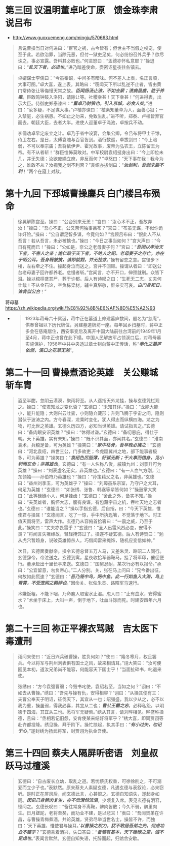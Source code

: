 
# 第三回 议温明董卓叱丁原　馈金珠李肃说吕布
- http://www.guoxuemeng.com/mingju/570663.html

> 且说曹操当日对何进曰：“宦官之祸，古今皆有；但世主不当假之权宠，使至于此。若欲治罪，当除元恶，但付一狱吏足矣，何必纷纷召外兵乎？欲尽诛之，事必宣露。吾料其必败也。”何进怒曰：“孟德亦怀私意耶？”操退曰：“***乱天下者，必进也***。”进乃暗差使命，赍密诏星夜往各镇去。

> 卓婿谋士李儒曰：“今虽奉诏，中间多有暗味。何不差人上表，名正言顺，大事可图。”卓大喜，遂上表。其略曰：“窃闻天下所以乱逆不止者，皆由黄门常侍张让等侮慢天常之故。***臣闻扬汤止沸，不如去薪；溃痈虽痛，胜于养毒***。臣敢鸣钟鼓入洛阳，请除让等。社稷幸甚！天下幸甚！”何进得表，出示大臣。侍御史郑泰谏曰：“***董卓乃豺狼也，引入京城，必食人矣***。”进曰：“汝多疑，不足谋大事。”卢植亦谏曰：“植素知董卓为人，面善心狠；一入禁庭，必生祸患。不如止之勿来，免致生乱。”进不听，郑泰、卢植皆弃官而去。朝廷大臣，去者大半。进使人迎董卓于渑池，卓按兵不动。

> 李儒劝卓早定废立之计。卓乃于省中设宴，会集公卿，令吕布将甲士千馀，侍卫左右。是日，太傅袁隗与百官皆到。酒行数巡，卓拔剑曰：“今上暗弱，不可以奉宗庙；吾将依伊尹、霍光故事，废帝为弘农王，立陈留王为帝。有不从者斩！”群臣惶怖莫敢对。中军校尉袁绍挺身出曰：“今上即位未几，并无失德；汝欲废嫡立庶，非反而何？”卓怒曰：“天下事在我！我今为之，谁敢不从？汝视我之剑不利否？”袁绍亦拔剑曰：“***汝剑利，吾剑未尝不利***！”两个在筵上对敌。

# 第十九回 下邳城曹操鏖兵 白门楼吕布殒命

> 徐晃解陈宫至。操曰：“公台别来无恙！”宫曰：“汝心术不正，吾故弃汝！”操曰：“吾心不正，公又奈何独事吕布？”宫曰：“布虽无谋，不似你诡诈奸险。”操曰：“公自谓足智多谋，今竟何如？”宫顾吕布曰：“恨此人不从吾言！若从吾言，未必被擒也。”操曰：“今日之事当如何？”宫大声曰：“今日有死而已！”操曰：“公如是，奈公之老母妻子何？”宫曰：“***吾闻以孝治天下者，不害人之亲；施仁政于天下者，不绝人之祀。老母妻子之存亡，亦在于明公耳。吾身既被擒，请即就戮，并无挂念***。”操有留恋之意。宫径步下楼，左右牵之不住。操起身泣而送之。宫并不回顾。操谓从者曰：“即送公台老母妻子回许都养老。怠慢者斩。”宫闻言，亦不开口，伸颈就刑。众皆下泪。操以棺椁盛其尸，葬于许都。后人有诗叹之曰：“生死无二志，丈夫何壮哉！不从金石论，空负栋梁材。辅主真堪敬，辞亲实可哀。***白门身死日，谁肯似公台***！”

蒋母墓 https://zh.wikipedia.org/wiki/%E8%92%8B%E6%AF%8D%E5%A2%93
- > 1923年蒋母六十冥诞，蒋中正在墓道上修建墓庐数间，题名为“慈庵”，供奉曾祖以下历代牌位，另建墓道牌坊一座。每年回乡扫墓时，蒋中正多会在慈庵居住，西安事变后及离开中国大陆前往台湾前的1949年1月至4月，蒋中正也曾在此下榻。中国人民解放军占领溪口后，对蒋母墓实施保护，1956年中共中央透过章士钊向蒋中正传话，称“***奉化之墓庐依然，溪口之花草无恙***”。

# 第二十一回 曹操煮酒论英雄　关公赚城斩车胄

> 酒至半酣，忽阴云漠漠，聚雨将至。从人遥指天外龙挂，操与玄德凭栏观之。操曰：“使君知龙之变化否？”玄德曰：“未知其详。”操曰：“龙能大能小，能升能隐；大则兴云吐雾，小则隐介藏形；升则飞腾于宇宙之间，隐则潜伏于波涛之内。方今春深，龙乘时变化，犹人得志而纵横四海。龙之为物，可比世之英雄。玄德久历四方，必知当世英雄。请试指言之。”玄德曰：“备肉眼安识英雄？”操曰：“休得过谦。”玄德曰：“备叨恩庇，得仕于朝。天下英雄，实有未知。”操曰：“既不识其面，亦闻其名。”玄德曰：“淮南袁术，兵粮足备，可为英雄？”操笑曰：“***冢中枯骨，吾早晚必擒之***！”玄德曰：“河北袁绍，四世三公，门多故吏；今虎踞冀州之地，部下能事者极多，可为英雄？“操笑曰：“***袁绍色厉胆薄，好谋无断；干大事而惜身，见小利而忘命；非英雄也***。玄德曰：“有一人名称八俊，威镇九州：刘景升可为英雄？”操曰：“刘表虚名无实，非英雄也。”玄德曰：“有一人血气方刚，江东领袖——孙伯符乃英雄也？”操曰：“孙策藉父之名，非英雄也。”玄德曰：“益州刘季玉，可为英雄乎？”操曰：“刘璋虽系宗室，乃守户之犬耳，何足为英雄！”玄德曰：“如张绣、张鲁、韩遂等辈皆何如？”操鼓掌大笑曰：“此等碌碌小人，何足挂齿！”玄德曰：“舍此之外，备实不知。”操曰：“夫英雄者，胸怀大志，腹有良谋，有包藏宇宙之机，吞吐天地之志者也。”玄德曰：“谁能当之？”操以手指玄德，后自指，曰：“今天下英雄，惟使君与操耳！”玄德闻言，吃了一惊，手中所执匙箸，不觉落于地下。时正值天雨将至，雷声大作。玄德乃从容俯首拾箸曰：“一震之威，乃至于此。”操笑曰：“丈夫亦畏雷乎？”玄德曰：“圣人迅雷风烈必变，安得不畏？”将闻言失箸缘故，轻轻掩饰过了。操遂不疑玄德。后人有诗赞曰：“勉从虎穴暂趋身，说破英雄惊杀人。巧借闻雷来掩饰，随机应变信如神。”

> 次日，玄德面奏献帝。操令玄德总督五万人马，又差朱灵、路昭二人同行。玄德辞帝，帝泣送之。玄德到寓，星夜收拾军器鞍马，挂了将军印，催促便行。董承赶出十里长亭来送。玄德曰：“国舅忍耐，某次行必有以报命。”承曰：“公宜留意，勿负帝心。”二人分别。关，张在马上问曰：“兄今番出征，何故如此慌速？”玄德曰：“***吾乃笼中鸟，网中鱼。此一行如鱼入大海，鸟上青霄，不受笼网之羁绊也***。”因命关、张催朱灵、路昭军马速行。

> 术嫌饭粗，不能下咽，乃命庖人取蜜水止渴。庖人曰：“止有血水，安得蜜水？”术坐于床上，大叫一声，倒于地下，吐血斗馀而死。时建安四年六月也。

# 第二十三回 祢正平裸衣骂贼　吉太医下毒遭刑
> 诩问来使曰：“近日兴兵破曹操，胜负何如？”使曰：“隆冬寒月，权且罢兵。今以将军与荆州刘表俱有国士之风，故来相请耳。”诩大笑曰：“汝可便回见本初，道汝兄弟尚不能容，何能容天下国士乎！”当面扯碎书，叱退来使。
>
> 张绣曰：“方今袁强曹弱；今毁书叱使，袁绍若至，当如之何？”诩曰：“不如去从曹操。”绣曰：“吾先与操有仇，安得相容？”诩曰：“从操其便有三：夫曹公奉天子明诏，征伐天下，其宜从一也；绍强盛，我以少从之，必不以我为重，操虽弱，得我必喜，其宜从二也；***曹公王霸之志***，必释私怨，以明德于四海，其宜从三也。愿将军无疑焉。”绣从其言，请刘晔相见。晔盛称操德，且曰：“丞相若记旧怨，安肯使某来结好将军乎？”绣大喜，即同贾诩等赴许都投降。绣见操，拜于阶下。操忙扶起，执其手曰：“***有小过失，勿记于心***。”遂封绣为扬武将军，封贾诩为执金吾使。 

# 第三十四回 蔡夫人隔屏听密语　刘皇叔跃马过檀溪

> 玄德曰：“自古废长立幼，取乱之道。若忧蔡氏权重，可徐徐削之，不可溺爱而立少子也。”表默然。原来蔡夫人素疑玄德，凡遇玄德与表叙论，必来窃听。是时正在屏风后，闻玄德此言，心甚恨之。玄德自知语失，遂起身如厕。***因见己身髀肉复生，亦不觉潸然流泪***。少顷复入席。表见玄德有泪容，怪问之。玄德长叹曰：“备往常身不离鞍，髀肉皆散；今久不骑，髀里肉生。日月蹉跎，老将至矣，而功业不建，是以悲耳！”表曰：“吾闻贤弟在许昌，与曹操青梅煮酒，共论英雄，贤弟尽举当世名士，操皆不许，而独曰：‘天下英雄，惟使君与操耳。’***以曹操之权力，犹不敢居吾弟之先，何虑功业不建乎***？”玄德乘着酒兴，失口答曰：“***备若有基本，天下碌碌之辈，诚不足虑也***。”表闻言默然。玄德自知失语，托醉而起，归馆舍安歇。
